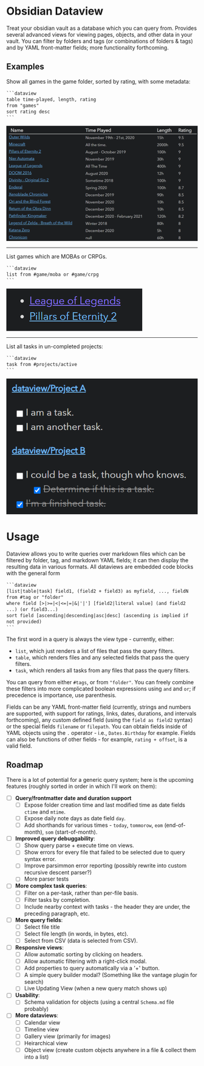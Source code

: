 # Obsidian Dataview

Treat your obsidian vault as a database which you can query from. Provides several advanced views for viewing pages, objects, and other data in your vault. You can filter by folders and tags (or combinations of folders & tags) and by YAML front-matter fields; more functionality forthcoming.

## Examples

Show all games in the game folder, sorted by rating, with some metadata:

~~~
```dataview
table time-played, length, rating
from "games"
sort rating desc
```
~~~

![Game Example](images/game.png)

---

List games which are MOBAs or CRPGs.

~~~
```dataview
list from #game/moba or #game/crpg
```
~~~

![Game List](images/game-list.png)

---

List all tasks in un-completed projects:

~~~
```dataview
task from #projects/active
```
~~~

![Task List](images/project-task.png)

# Usage

Dataview allows you to write queries over markdown files which can be filtered by folder, tag, and markdown YAML fields; it can then display the resulting data in various formats. All dataviews are embedded code blocks with the general form

~~~
```dataview
[list|table|task] field1, (field2 + field3) as myfield, ..., fieldN
from #tag or "folder"
where field [>|>=|<|<=|=|&|'|'] [field2|literal value] (and field2 ...) (or field3...)
sort field [ascending|descending|asc|desc] (ascending is implied if not provided)
```
~~~

The first word in a query is always the view type - currently, either:
- `list`, which just renders a list of files that pass the query filters.
- `table`, which renders files and any selected fields that pass the query filters.
- `task`, which renders all tasks from any files that pass the query filters.

You can query from either `#tags`, or from `"folder"`. You can freely combine these filters into more
complicated boolean expressions using `and` and `or`; if precedence is importance, use parenthesis.

Fields can be any YAML front-matter field (currently, strings and numbers are supported, with support for ratings, links, dates, durations, and intervals forthcoming), any custom defined field (using the `field as field2` syntax) or the special fields `filename` or `filepath`. You can obtain fields inside of YAML objects using the `.` operator - i.e., `Dates.Birthday` for example. Fields can also be functions of other fields - for example, `rating + offset`, is a valid field.

## Roadmap

There is a lot of potential for a generic query system; here is the upcoming features (roughly sorted in order in which I'll work on them):

- [ ] **Query/frontmatter date and duration support**
    - [ ] Expose folder creation time and last modified time as date fields `ctime` and `mtime`.
    - [ ] Expose daily note days as date field `day`.
    - [ ] Add shorthands for various times - `today`, `tommorow`, `eom` (end-of-month), `som` (start-of-month).
- [ ] **Improved query debuggability**:
    - [ ] Show query parse + execute time on views.
    - [ ] Show errors for every file that failed to be selected due to query syntax error.
    - [ ] Improve parsimmon error reporting (possibly rewrite into custom recursive descent parser?)
    - [ ] More parser tests
- [ ] **More complex task queries**:
    - [ ] Filter on a per-task, rather than per-file basis.
    - [ ] Filter tasks by completion.
    - [ ] Include nearby context with tasks - the header they are under, the preceding paragraph, etc.
- [ ] **More query fields**:
    - [ ] Select file title
    - [ ] Select file length (in words, in bytes, etc).
    - [ ] Select from CSV (data is selected from CSV).
- [ ] **Responsive views**:
    - [ ] Allow automatic sorting by clicking on headers.
    - [ ] Allow automatic filtering with a right-click modal.
    - [ ] Add properties to query automatically via a '+' button.
    - [ ] A simple query builder modal? (Something like the vantage plugin for search)
    - [ ] Live Updating View (when a new query match shows up)
- [ ] **Usability**:
    - [ ] Schema validation for objects (using a central `Schema.md` file probably)
- [ ] **More dataviews**:
    - [ ] Calendar view
    - [ ] Timeline view
    - [ ] Gallery view (primarily for images)
    - [ ] Heirarchical view
    - [ ] Object view (create custom objects anywhere in a file & collect them into a list)
